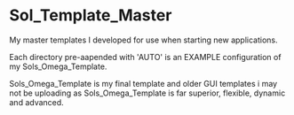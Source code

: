 # Sol_Template_Master
My master templates I developed for use when starting new applications.

Each directory pre-aapended with 'AUTO' is an EXAMPLE configuration of my Sols_Omega_Template.

Sols_Omega_Template is my final template and older GUI templates i may not be uploading as Sols_Omega_Template is far superior, flexible, dynamic and advanced.
